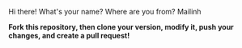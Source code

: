 Hi there! What's your name? Where are you from?
Mailinh

**Fork this repository, then clone your version, modify it, push your changes, and create a pull request!**
